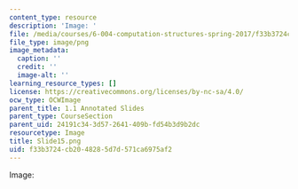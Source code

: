 ```yaml
---
content_type: resource
description: 'Image: '
file: /media/courses/6-004-computation-structures-spring-2017/f33b3724cb2048285d7d571ca6975af2_Slide15.png
file_type: image/png
image_metadata:
  caption: ''
  credit: ''
  image-alt: ''
learning_resource_types: []
license: https://creativecommons.org/licenses/by-nc-sa/4.0/
ocw_type: OCWImage
parent_title: 1.1 Annotated Slides
parent_type: CourseSection
parent_uid: 24191c34-3d57-2641-409b-fd54b3d9b2dc
resourcetype: Image
title: Slide15.png
uid: f33b3724-cb20-4828-5d7d-571ca6975af2
---
```

Image: 